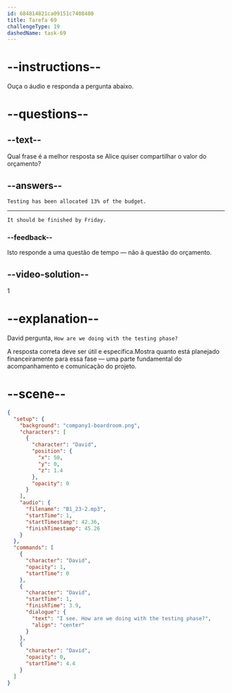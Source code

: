 ```yaml
---
id: 684814821ca09151c7408480
title: Tarefa 69
challengeType: 19
dashedName: task-69
---
```


<!-- (audio) David: I see. How are we doing with the testing phase? -->

<!-- SPEAKING -->

# --instructions--

Ouça o áudio e responda a pergunta abaixo.

# --questions--

## --text--

Qual frase é a melhor resposta se Alice quiser compartilhar o valor do orçamento?

## --answers--

`Testing has been allocated 13% of the budget.`

---

`It should be finished by Friday.`

### --feedback--

Isto responde a uma questão de tempo — não à questão do orçamento.

## --video-solution--

1

# --explanation--

David pergunta, `How are we doing with the testing phase?`

A resposta correta deve ser útil e específica.Mostra quanto está planejado financeiramente para essa fase — uma parte fundamental do acompanhamento e comunicação do projeto.

# --scene--

```json
{
  "setup": {
    "background": "company1-boardroom.png",
    "characters": [
      {
        "character": "David",
        "position": {
          "x": 50,
          "y": 0,
          "z": 1.4
        },
        "opacity": 0
      }
    ],
    "audio": {
      "filename": "B1_23-2.mp3",
      "startTime": 1,
      "startTimestamp": 42.36,
      "finishTimestamp": 45.26
    }
  },
  "commands": [
    {
      "character": "David",
      "opacity": 1,
      "startTime": 0
    },
    {
      "character": "David",
      "startTime": 1,
      "finishTime": 3.9,
      "dialogue": {
        "text": "I see. How are we doing with the testing phase?",
        "align": "center"
      }
    },
    {
      "character": "David",
      "opacity": 0,
      "startTime": 4.4
    }
  ]
}
```
